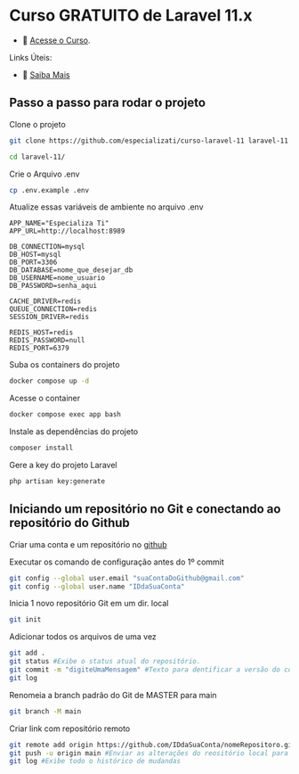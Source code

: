 # Curso GRATUITO de Laravel 11.x

- :movie_camera: [Acesse o Curso](https://academy.especializati.com.br/curso/laravel-11-completo-e-gratuito).


Links Úteis:

- :tada: [Saiba Mais](https://linktr.ee/especializati)

## Passo a passo para rodar o projeto
Clone o projeto
```sh
git clone https://github.com/especializati/curso-laravel-11 laravel-11
```
```sh
cd laravel-11/
```


Crie o Arquivo .env
```sh
cp .env.example .env
```


Atualize essas variáveis de ambiente no arquivo .env
```dosini
APP_NAME="Especializa Ti"
APP_URL=http://localhost:8989

DB_CONNECTION=mysql
DB_HOST=mysql
DB_PORT=3306
DB_DATABASE=nome_que_desejar_db
DB_USERNAME=nome_usuario
DB_PASSWORD=senha_aqui

CACHE_DRIVER=redis
QUEUE_CONNECTION=redis
SESSION_DRIVER=redis

REDIS_HOST=redis
REDIS_PASSWORD=null
REDIS_PORT=6379
```


Suba os containers do projeto
```sh
docker compose up -d
```


Acesse o container
```sh
docker compose exec app bash
```


Instale as dependências do projeto
```sh
composer install
```


Gere a key do projeto Laravel
```sh
php artisan key:generate
```


## Iniciando um repositório no Git e conectando ao repositório do Github

Criar uma conta e um repositório no [github](https://github.com/)


Executar os comando de configuração antes do 1º commit 
```sh
git config --global user.email "suaContaDoGithub@gmail.com"      
git config --global user.name "IDdaSuaConta"
```

Inicia 1 novo repositório Git em um dir. local
```sh
git init 
```

Adicionar todos os arquivos de uma vez
```sh
git add . 
git status #Exibe o status atual do repositório.
git commit -m "digiteUmaMensagem" #Texto para dentificar a versão do commit
git log 
```

Renomeia a branch padrão do Git de MASTER para main
```sh
git branch -M main 
```

Criar link com repositório remoto
```sh
git remote add origin https://github.com/IDdaSuaConta/nomeRepositoro.git 
git push -u origin main #Enviar as alterações do reositório local para o repositório remoto
git log #Exibe todo o histórico de mudandas
```
